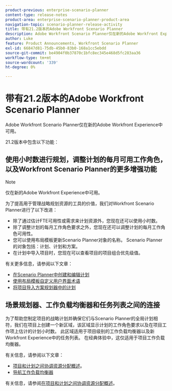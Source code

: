 ```yaml
---
product-previous: enterprise-scenario-planner
content-type: release-notes
product-area: enterprise-scenario-planner-product-area
navigation-topic: scenario-planner-release-activity
title: 带有21.2版本的Adobe Workfront Scenario Planner
description: Adobe Workfront Scenario Planner仅在新的Adobe Workfront Experience中可用。
author: Luke
feature: Product Announcements, Workfront Scenario Planner
exl-id: 66847d81-75db-45b0-83b0-168a1cc5ebdd
source-git-commit: be4904f0b37870c1bfc8ec345e468d5fc283aa36
workflow-type: tm+mt
source-wordcount: '339'
ht-degree: 0%

---
```


# 带有21.2版本的Adobe Workfront Scenario Planner

Adobe Workfront Scenario Planner仅在新的Adobe Workfront Experience中可用。

21.2版本中包含以下功能：

## 使用小时数进行规划，调整计划的每月可用工作角色，以及Workfront Scenario Planner的更多增强功能

>[!NOTE]
>
>仅在新的Adobe Workfront Experience中可用。

为了提高用于管理战略规划资源的工具的价值，我们对Workfront Scenario Planner进行了以下改进：

* 除了通过估计FTE可用性或需求来计划资源外，您现在还可以使用小时数。
* 除了调整计划的每月工作角色要求之外，您现在还可以调整计划的每月工作角色可用性。
* 您可以使用布局模板更新Scenario Planner对象的名称。 Scenario Planner的对象包括：计划、计划和方案。
* 在计划中导入项目时，您现在可以查看项目的项目组合优先级值。

有关更多信息，请参阅以下文章：

* [在Scenario Planner中创建和编辑计划](../../../scenario-planner/create-and-edit-plans.md)
* [使用布局模板自定义用户界面术语](../../../administration-and-setup/customize-workfront/use-layout-templates/customize-terminology.md)
* [将项目导入方案规划器中的计划](../../../scenario-planner/import-projects-to-plans.md)

## 场景规划器、工作负载均衡器和任务列表之间的连接

为了帮助您制定项目的战略计划并确保它们与Scenario Planner的全局计划相符，我们在项目上创建一个新区域，该区域显示计划的工作角色要求以及在项目工作项上估计的计划小时数。 此区域适用于项目级别的工作负载均衡器以及新Workfront Experience中的任务列表。 在经典体验中，这仅适用于项目工作负载均衡器。

有关信息，请参阅以下文章：

* [项目和计划之间协调资源分配概述](../../../scenario-planner/overview-reconcile-allocations-between-projects-initiatives.md)。
* [导航工作负载均衡器](../../../resource-mgmt/workload-balancer/navigate-the-workload-balancer.md)

有关信息，请参阅[在项目和计划之间协调资源分配概述](../../../scenario-planner/overview-reconcile-allocations-between-projects-initiatives.md)。

